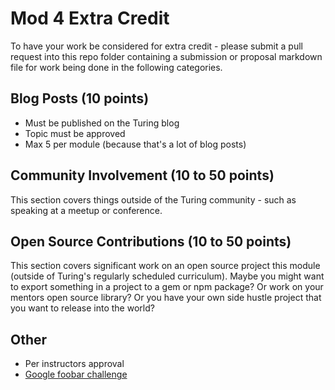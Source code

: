 # Mod 4 Extra Credit

To have your work be considered for extra credit - please submit a pull request into this repo folder containing a submission or proposal markdown file for work being done in the following categories.

## Blog Posts (10 points)

* Must be published on the Turing blog
* Topic must be approved
* Max 5 per module (because that's a lot of blog posts)

## Community Involvement (10 to 50 points)

This section covers things outside of the Turing community - such as speaking at a meetup or conference.

## Open Source Contributions (10 to 50 points)

This section covers significant work on an open source project this module (outside of Turing's regularly scheduled curriculum). Maybe you might want to export something in a project to a gem or npm package? Or work on your mentors open source library? Or you have your own side hustle project that you want to release into the world?

## Other

* Per instructors approval
* [Google foobar challenge](https://gist.github.com/bethsecor/2d10c0a40acb3b9517bf)
